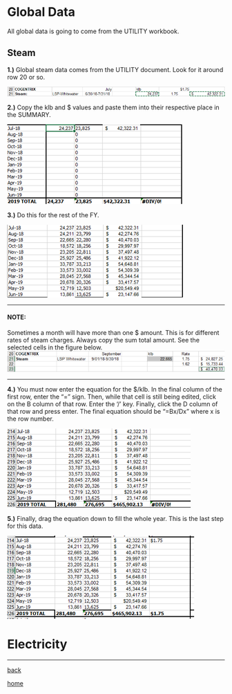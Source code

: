 # Global Data
All global data is going to come from the UTILITY workbook.

## Steam

**1.)** Global steam data comes from the UTILITY document. Look for it around row 20 or so. 

![steam1](src/global/steam1.png)

**2.)** Copy the klb and $ values and paste them into their respective place in the SUMMARY.

![steam2](src/global/steam2.png)

**3.)** Do this for the rest of the FY.

![steam3](src/global/steam3.png)

---

#### NOTE: 
Sometimes a month will have more than one $ amount. This is for different rates of steam charges. Always copy the sum total amount. See the selected cells in the figure below.
![steam4](src/global/steam4.png)

---
**4.)** You must now enter the equation for the $/klb. In the final column of the first row, enter the “=” sign. Then, while that cell is still being edited, click on the B column of that row. Enter the ‘/’ key. Finally, click the D column of that row and press enter.  The final equation should be “=Bx/Dx” where x is the row number. 

![gif1](src/global/gif1.gif)

**5.)** Finally, drag the equation down to fill the whole year. This is the last step for this data.

![gif2](src/global/gif2.gif)

# Electricity

---
[back](https://hunttj21.github.io/UWW-Documentation/Utility%20Summary/data)

[home](https://hunttj21.github.io/UWW-Documentation/Utility%20Summary)
